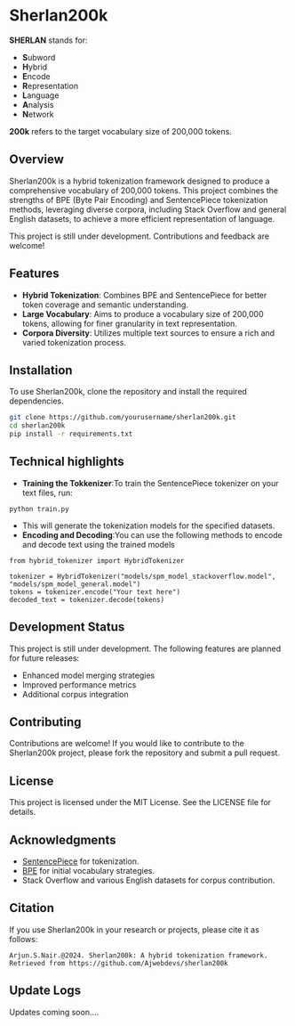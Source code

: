# Sherlan200k
**SHERLAN** stands for:
- **S**ubword
- **H**ybrid
- **E**ncode
- **R**epresentation
- **L**anguage
- **A**nalysis
- **N**etwork

**200k** refers to the target vocabulary size of 200,000 tokens.

## Overview
Sherlan200k is a hybrid tokenization framework designed to produce a comprehensive vocabulary of 200,000 tokens. This project combines the strengths of BPE (Byte Pair Encoding) and SentencePiece tokenization methods, leveraging diverse corpora, including Stack Overflow and general English datasets, to achieve a more efficient representation of language. 

This project is still under development. Contributions and feedback are welcome!

## Features
- **Hybrid Tokenization**: Combines BPE and SentencePiece for better token coverage and semantic understanding.
- **Large Vocabulary**: Aims to produce a vocabulary size of 200,000 tokens, allowing for finer granularity in text representation.
- **Corpora Diversity**: Utilizes multiple text sources to ensure a rich and varied tokenization process.
## Installation
To use Sherlan200k, clone the repository and install the required dependencies.
```bash
git clone https://github.com/yourusername/sherlan200k.git
cd sherlan200k
pip install -r requirements.txt
```

## Technical highlights
- **Training the Tokkenizer**:To train the SentencePiece tokenizer on your text files, run:
```
python train.py
```
- This will generate the tokenization models for the specified datasets.
- **Encoding and Decoding**:You can use the following methods to encode and decode text using the trained models
```
from hybrid_tokenizer import HybridTokenizer

tokenizer = HybridTokenizer("models/spm_model_stackoverflow.model", "models/spm_model_general.model")
tokens = tokenizer.encode("Your text here")
decoded_text = tokenizer.decode(tokens)
```
## Development Status

This project is still under development. The following features are planned for future releases:

* Enhanced model merging strategies
* Improved performance metrics
* Additional corpus integration


## Contributing
Contributions are welcome! If you would like to contribute to the Sherlan200k project, please fork the repository and submit a pull request.


## License
This project is licensed under the MIT License. See the LICENSE file for details.


## Acknowledgments
* [SentencePiece](https://github.com/google/sentencepiece) for tokenization.
* [BPE](https://github.com/first20hours/google-10000-english) for initial vocabulary strategies.
* Stack Overflow and various English datasets for corpus contribution.

## Citation
If you use Sherlan200k in your research or projects, please cite it as follows:
```
Arjun.S.Nair.@2024. Sherlan200k: A hybrid tokenization framework. Retrieved from https://github.com/Ajwebdevs/sherlan200k
```
## Update Logs
Updates coming soon....